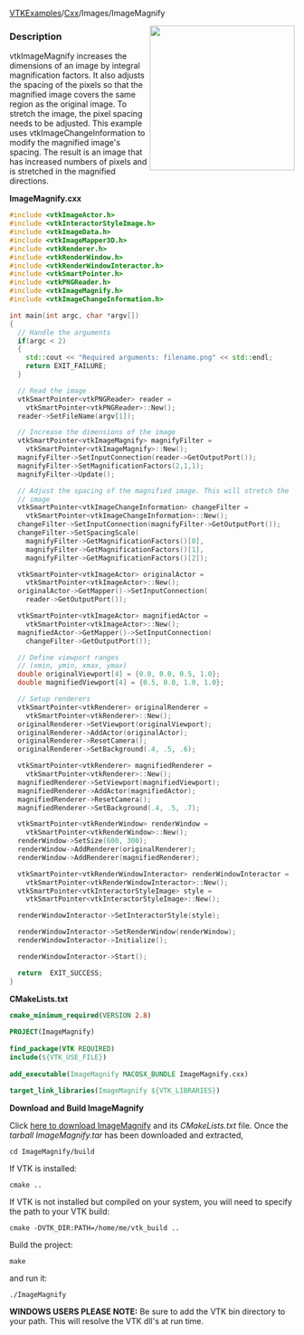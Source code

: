 [VTKExamples](/home/)/[Cxx](/Cxx)/Images/ImageMagnify

<img align="right" src="https://github.com/lorensen/VTKExamples/blob/gh-pages/Testing/Baseline/Images/TestImageMagnify.png?raw=true" width="256" />

### Description
vtkImageMagnify increases the dimensions of an image by integral magnification factors. It also adjusts the spacing of the pixels so that the magnified image covers the same region as the original image. To stretch the image, the pixel spacing needs to be adjusted. This example uses vtkImageChangeInformation to modify the magnified image's spacing. The result is an image that has increased numbers of pixels and is stretched in the magnified directions.

**ImageMagnify.cxx**
```c++
#include <vtkImageActor.h>
#include <vtkInteractorStyleImage.h>
#include <vtkImageData.h>
#include <vtkImageMapper3D.h>
#include <vtkRenderer.h>
#include <vtkRenderWindow.h>
#include <vtkRenderWindowInteractor.h>
#include <vtkSmartPointer.h>
#include <vtkPNGReader.h>
#include <vtkImageMagnify.h>
#include <vtkImageChangeInformation.h>

int main(int argc, char *argv[])
{
  // Handle the arguments
  if(argc < 2)
  {
    std::cout << "Required arguments: filename.png" << std::endl;
    return EXIT_FAILURE;
  }

  // Read the image
  vtkSmartPointer<vtkPNGReader> reader =
    vtkSmartPointer<vtkPNGReader>::New();
  reader->SetFileName(argv[1]);

  // Increase the dimensions of the image
  vtkSmartPointer<vtkImageMagnify> magnifyFilter =
    vtkSmartPointer<vtkImageMagnify>::New();
  magnifyFilter->SetInputConnection(reader->GetOutputPort());
  magnifyFilter->SetMagnificationFactors(2,1,1);
  magnifyFilter->Update();

  // Adjust the spacing of the magnified image. This will stretch the
  // image
  vtkSmartPointer<vtkImageChangeInformation> changeFilter =
    vtkSmartPointer<vtkImageChangeInformation>::New();
  changeFilter->SetInputConnection(magnifyFilter->GetOutputPort());
  changeFilter->SetSpacingScale(
    magnifyFilter->GetMagnificationFactors()[0],
    magnifyFilter->GetMagnificationFactors()[1],
    magnifyFilter->GetMagnificationFactors()[2]);

  vtkSmartPointer<vtkImageActor> originalActor =
    vtkSmartPointer<vtkImageActor>::New();
  originalActor->GetMapper()->SetInputConnection(
    reader->GetOutputPort());

  vtkSmartPointer<vtkImageActor> magnifiedActor =
    vtkSmartPointer<vtkImageActor>::New();
  magnifiedActor->GetMapper()->SetInputConnection(
    changeFilter->GetOutputPort());

  // Define viewport ranges
  // (xmin, ymin, xmax, ymax)
  double originalViewport[4] = {0.0, 0.0, 0.5, 1.0};
  double magnifiedViewport[4] = {0.5, 0.0, 1.0, 1.0};

  // Setup renderers
  vtkSmartPointer<vtkRenderer> originalRenderer =
    vtkSmartPointer<vtkRenderer>::New();
  originalRenderer->SetViewport(originalViewport);
  originalRenderer->AddActor(originalActor);
  originalRenderer->ResetCamera();
  originalRenderer->SetBackground(.4, .5, .6);

  vtkSmartPointer<vtkRenderer> magnifiedRenderer =
    vtkSmartPointer<vtkRenderer>::New();
  magnifiedRenderer->SetViewport(magnifiedViewport);
  magnifiedRenderer->AddActor(magnifiedActor);
  magnifiedRenderer->ResetCamera();
  magnifiedRenderer->SetBackground(.4, .5, .7);

  vtkSmartPointer<vtkRenderWindow> renderWindow =
    vtkSmartPointer<vtkRenderWindow>::New();
  renderWindow->SetSize(600, 300);
  renderWindow->AddRenderer(originalRenderer);
  renderWindow->AddRenderer(magnifiedRenderer);

  vtkSmartPointer<vtkRenderWindowInteractor> renderWindowInteractor =
    vtkSmartPointer<vtkRenderWindowInteractor>::New();
  vtkSmartPointer<vtkInteractorStyleImage> style =
    vtkSmartPointer<vtkInteractorStyleImage>::New();

  renderWindowInteractor->SetInteractorStyle(style);

  renderWindowInteractor->SetRenderWindow(renderWindow);
  renderWindowInteractor->Initialize();

  renderWindowInteractor->Start();

  return  EXIT_SUCCESS;
}
```
**CMakeLists.txt**
```cmake
cmake_minimum_required(VERSION 2.8)
 
PROJECT(ImageMagnify)
 
find_package(VTK REQUIRED)
include(${VTK_USE_FILE})
 
add_executable(ImageMagnify MACOSX_BUNDLE ImageMagnify.cxx)
 
target_link_libraries(ImageMagnify ${VTK_LIBRARIES})
```

**Download and Build ImageMagnify**

Click [here to download ImageMagnify](https://github.com/lorensen/VTKWikiExamplesTarballs/raw/master/ImageMagnify.tar) and its *CMakeLists.txt* file.
Once the *tarball ImageMagnify.tar* has been downloaded and extracted,
```
cd ImageMagnify/build 
```
If VTK is installed:
```
cmake ..
```
If VTK is not installed but compiled on your system, you will need to specify the path to your VTK build:
```
cmake -DVTK_DIR:PATH=/home/me/vtk_build ..
```
Build the project:
```
make
```
and run it:
```
./ImageMagnify
```
**WINDOWS USERS PLEASE NOTE:** Be sure to add the VTK bin directory to your path. This will resolve the VTK dll's at run time.

